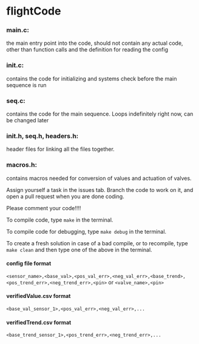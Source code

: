 # flightCode

### main.c:
the main entry point into the code, should not contain any actual code, other than function calls and the definition for reading the config

### init.c:
 contains the code for initializing and systems check before the main sequence is run

### seq.c:
contains the code for the main sequence. Loops indefinitely right now, can be changed later

### init.h, seq.h, headers.h:
  header files for linking all the files together. 

### macros.h:
contains macros needed for conversion of values and actuation of valves.

Assign yourself a task in the issues tab. Branch the code to work on it, and open a pull request when you 
are done coding.

Please comment your code!!!!

To compile code, type `make` in the terminal.

To compile code for debugging, type `make debug` in the terminal.

To create a fresh solution in case of a bad compile, or to recompile, type `make clean` and then type one
of the above in the terminal.

#### config file format 
`<sensor_name>,<base_val>,<pos_val_err>,<neg_val_err>,<base_trend>,<pos_trend_err>,<neg_trend_err>,<pin>`
or
`<valve_name>,<pin>`

#### verifiedValue.csv format
`<base_val_sensor_1>,<pos_val_err>,<neg_val_err>,...`

#### verifiedTrend.csv format
`<base_trend_sensor_1>,<pos_trend_err>,<neg_trend_err>,...`

